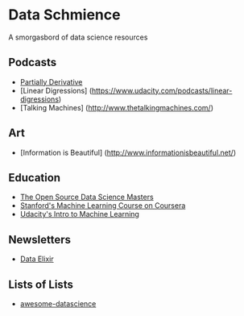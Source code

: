 # Data Schmience
A smorgasbord of data science resources

## Podcasts
- [Partially Derivative](http://www.partiallyderivative.com/)
- [Linear Digressions] (https://www.udacity.com/podcasts/linear-digressions)
- [Talking Machines] (http://www.thetalkingmachines.com/)

## Art
- [Information is Beautiful] (http://www.informationisbeautiful.net/)

## Education
- [The Open Source Data Science Masters](http://datasciencemasters.org/)
- [Stanford's Machine Learning Course on Coursera](https://www.coursera.org/learn/machine-learning/home/info)
- [Udacity's Intro to Machine Learning](https://www.udacity.com/course/intro-to-machine-learning--ud120)

## Newsletters
- [Data Elixir](http://dataelixir.com/)

## Lists of Lists
- [awesome-datascience](https://github.com/okulbilisim/awesome-datascience)
